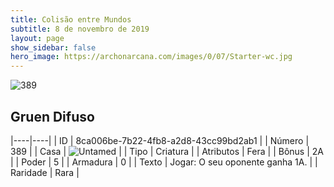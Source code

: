 ```yaml
---
title: Colisão entre Mundos
subtitle: 8 de novembro de 2019
layout: page
show_sidebar: false
hero_image: https://archonarcana.com/images/0/07/Starter-wc.jpg
---
```


![389](https://cdn.keyforgegame.com/media/card_front/pt/452_389_5P9MP78G2R8Q_pt.png)

## Gruen Difuso

|----|----|
| ID | 8ca006be-7b22-4fb8-a2d8-43cc99bd2ab1 |
| Número | 389 |
| Casa | ![Untamed](https://archonarcana.com/images/thumb/b/bd/Untamed.png/22px-Untamed.png "Indomados") |
| Tipo | Criatura |
| Atributos | Fera |
| Bônus | 2A |
| Poder | 5 |
| Armadura | 0 |
| Texto | Jogar: O seu oponente ganha 1A. |
| Raridade | Rara |
